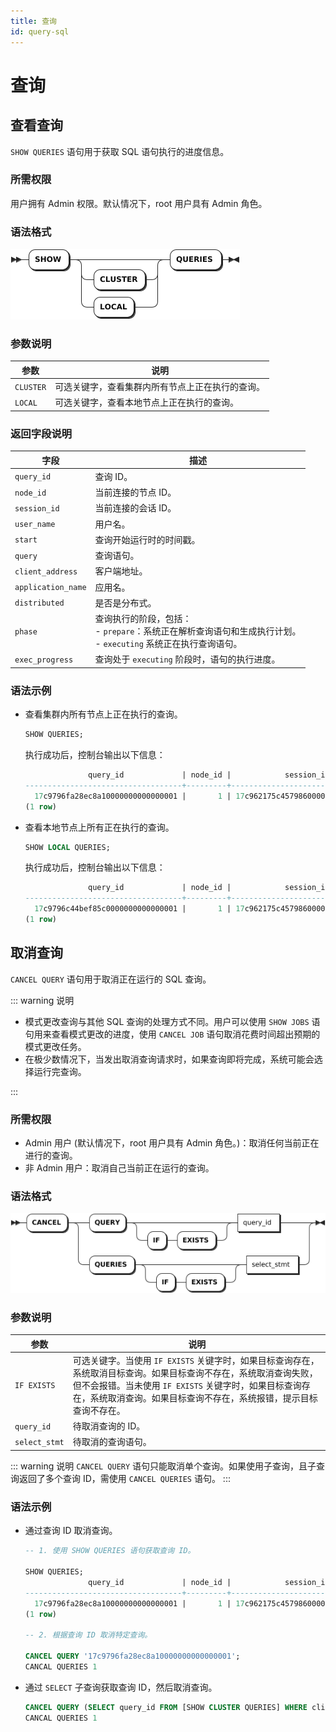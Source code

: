 ```yaml
---
title: 查询
id: query-sql
---
```



# 查询

## 查看查询

`SHOW QUERIES` 语句用于获取 SQL 语句执行的进度信息。

### 所需权限

用户拥有 Admin 权限。默认情况下，root 用户具有 Admin 角色。

### 语法格式

![](../../static/sql-reference/O4dpbErpwoLES6xp7VPciCeDnJF.png)

### 参数说明

| 参数 | 说明 |
| --- | --- |
| `CLUSTER` | 可选关键字，查看集群内所有节点上正在执行的查询。|
| `LOCAL` | 可选关键字，查看本地节点上正在执行的查询。|

### 返回字段说明

| 字段             | 描述                                                                                         |
| ---------------- | -------------------------------------------------------------------------------------------- |
| `query_id`         | 查询 ID。                                                                                      |
| `node_id`          | 当前连接的节点 ID。                                                                            |
| `session_id`       | 当前连接的会话 ID。                                                                        |
| `user_name`        | 用户名。                                                                                       |
| `start`            | 查询开始运行时的时间戳。                                                                       |
| `query`            | 查询语句。                                                                                     |
| `client_address`   | 客户端地址。                                                                                   |
| `application_name` | 应用名。                                                                                       |
| `distributed`      | 是否是分布式。                                                                                 |
| `phase`            | 查询执行的阶段，包括：<br >- `prepare`：系统正在解析查询语句和生成执行计划。<br >- `executing` 系统正在执行查询语句。 |
| `exec_progress`    | 查询处于 `executing` 阶段时，语句的执行进度。                                                      |

### 语法示例

- 查看集群内所有节点上正在执行的查询。

    ```sql
    SHOW QUERIES;
    ```

    执行成功后，控制台输出以下信息：

    ```sql
                  query_id             | node_id |            session_id            | user_name |              start               |        query         |  client_address  | application_name | distributed |   phase   | exec_progress
    -----------------------------------+---------+----------------------------------+-----------+----------------------------------+----------------------+------------------+------------------+-------------+-----------+----------------
      17c9796fa28ec8a10000000000000001 |       1 | 17c962175c4579860000000000000001 | root      | 2024-04-25 08:44:13.566642+00:00 | SHOW CLUSTER QUERIES | 172.18.0.1:47104 | $ kwbase sql     |    false    | executing |             0
    (1 row)
    ```

- 查看本地节点上所有正在执行的查询。

    ```sql
    SHOW LOCAL QUERIES;
    ```

    执行成功后，控制台输出以下信息：

    ```sql
                  query_id             | node_id |            session_id            | user_name |              start               |       query        |  client_address  | application_name | distributed |   phase   | exec_progress
    -----------------------------------+---------+----------------------------------+-----------+----------------------------------+--------------------+------------------+------------------+-------------+-----------+----------------
      17c9796c44bef85c0000000000000001 |       1 | 17c962175c4579860000000000000001 | root      | 2024-04-25 08:43:59.107805+00:00 | SHOW LOCAL QUERIES | 172.18.0.1:47104 | $ kwbase sql     |    false    | executing |             0
    (1 row)
    ```

## 取消查询

`CANCEL QUERY` 语句用于取消正在运行的 SQL 查询。

::: warning 说明

- 模式更改查询与其他 SQL 查询的处理方式不同。用户可以使用 `SHOW JOBS` 语句用来查看模式更改的进度，使用 `CANCEL JOB` 语句取消花费时间超出预期的模式更改任务。
- 在极少数情况下，当发出取消查询请求时，如果查询即将完成，系统可能会选择运行完查询。

:::

### 所需权限

- Admin 用户 (默认情况下，root 用户具有 Admin 角色。)：取消任何当前正在进行的查询。
- 非 Admin 用户：取消自己当前正在运行的查询。

### 语法格式

![](../../static/sql-reference/Z6ZMbIea6oITnSxPXPQcKZSAnSh.png)

### 参数说明

| 参数 | 说明 |
| --- | --- |
| `IF EXISTS` | 可选关键字。当使用 `IF EXISTS` 关键字时，如果目标查询存在，系统取消目标查询。如果目标查询不存在，系统取消查询失败，但不会报错。当未使用 `IF EXISTS` 关键字时，如果目标查询存在，系统取消查询。如果目标查询不存在，系统报错，提示目标查询不存在。|
| `query_id` | 待取消查询的 ID。|
| `select_stmt` | 待取消的查询语句。|

::: warning 说明
`CANCEL QUERY` 语句只能取消单个查询。如果使用子查询，且子查询返回了多个查询 ID，需使用 `CANCEL QUERIES` 语句。
:::

### 语法示例

- 通过查询 ID 取消查询。

    ```sql
    -- 1. 使用 SHOW QUERIES 语句获取查询 ID。

    SHOW QUERIES;
                  query_id             | node_id |            session_id            | user_name |              start               |        query         |  client_address  | application_name | distributed |   phase   | exec_progress
    -----------------------------------+---------+----------------------------------+-----------+----------------------------------+----------------------+------------------+------------------+-------------+-----------+----------------
      17c9796fa28ec8a10000000000000001 |       1 | 17c962175c4579860000000000000001 | root      | 2024-04-25 08:44:13.566642+00:00 | SHOW CLUSTER QUERIES | 172.18.0.1:47104 | $ kwbase sql     |    false    | executing |             0
    (1 row)

    -- 2. 根据查询 ID 取消特定查询。

    CANCEL QUERY '17c9796fa28ec8a10000000000000001';
    CANCAL QUERIES 1
    ```

- 通过 `SELECT` 子查询获取查询 ID，然后取消查询。

    ```sql
    CANCEL QUERY (SELECT query_id FROM [SHOW CLUSTER QUERIES] WHERE client_address='192.168.0.30:53888' AND user_name='root' AND query = 'SHOW CLUSTER QUERIES');
    CANCAL QUERIES 1
    ```
